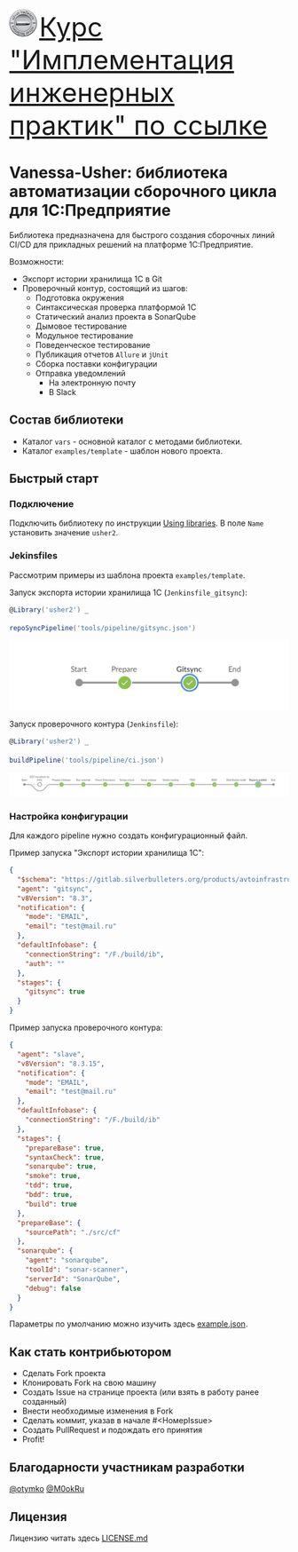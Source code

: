 <img src="resources/images/logo_270x270.png" alt="drawing" width="50"/> <font size="8"> [Курс "Имплементация инженерных практик" по ссылке](https://silverbulleters.org/implementacia) </font>

# Vanessa-Usher: библиотека автоматизации сборочного цикла для 1С:Предприятие

Библиотека предназначена для быстрого создания сборочных линий CI/CD для прикладных решений на платформе 1С:Предприятие.

Возможности:
* Экспорт истории хранилища 1С в Git
* Проверочный контур, состоящий из шагов:
  * Подготовка окружения
  * Синтаксическая проверка платформой 1С
  * Статический анализ проекта в SonarQube
  * Дымовое тестирование
  * Модульное тестирование
  * Поведенческое тестирование
  * Публикация отчетов `Allure` и `jUnit`
  * Сборка поставки конфигурации
  * Отправка уведомлений
    * На электронную почту
    * В Slack

## Состав библиотеки
* Каталог `vars` - основной каталог с методами библиотеки.
* Каталог `examples/template` - шаблон нового проекта.

## Быстрый старт

### Подключение

Подключить библиотеку по инструкции [Using libraries](https://jenkins.io/doc/book/pipeline/shared-libraries/#using-libraries).
В поле `Name` установить значение `usher2`.

### Jekinsfiles

Рассмотрим примеры из шаблона проекта `examples/template`.

Запуск экспорта истории хранилища 1С (`Jenkinsfile_gitsync`):

```groovy
@Library('usher2') _

repoSyncPipeline('tools/pipeline/gitsync.json')
```

![image-20210810132241700](/resources/images/pipe_gitsync.png)

Запуск проверочного контура (`Jenkinsfile`):

```groovy
@Library('usher2') _

buildPipeline('tools/pipeline/ci.json')
```

![image-20210810132219338](/resources/images/pipe_ci.png)

### Настройка конфигурации

Для каждого pipeline нужно создать конфигурационный файл. 

Пример запуска "Экспорт истории хранилища 1С":
```json
{
  "$schema": "https://gitlab.silverbulleters.org/products/avtoinfrastruktura/vanessa-usher2/-/raw/develop/resources/schema.json",
  "agent": "gitsync",
  "v8Version": "8.3",
  "notification": {
    "mode": "EMAIL",
    "email": "test@mail.ru"
  },
  "defaultInfobase": {
    "connectionString": "/F./build/ib",
    "auth": ""
  },
  "stages": {
    "gitsync": true
  }
}
```

Пример запуска проверочного контура:
```json
{
  "agent": "slave",
  "v8Version": "8.3.15",
  "notification": {
    "mode": "EMAIL",
    "email": "test@mail.ru"
  },
  "defaultInfobase": {
    "connectionString": "/F./build/ib"
  },
  "stages": {
    "prepareBase": true,
    "syntaxCheck": true,
    "sonarqube": true,
    "smoke": true,
    "tdd": true,
    "bdd": true,
    "build": true
  },
  "prepareBase": {
    "sourcePath": "./src/cf"
  },
  "sonarqube": {
    "agent": "sonarqube",
    "toolId": "sonar-scanner",
    "serverId": "SonarQube",
    "debug": false
  }
}
```

Параметры по умолчанию можно изучить здесь [example.json](resources/example.json).

## Как стать контрибьютором
* Сделать Fork проекта
* Клонировать Fork на свою машину
* Создать Issue на странице проекта (или взять в работу ранее созданный)
* Внести необходимые изменения в Fork
* Сделать коммит, указав в начале #<НомерIssue>
* Создать PullRequest и подождать его принятия
* Profit!

## Благодарности участникам разработки
[@otymko](https://github.com/otymko)
[@M0okRu](https://github.com/M0okRu) 

## Лицензия

Лицензию читать здесь [LICENSE.md](LICENSE.md)

